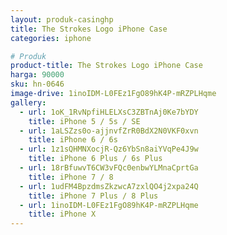 ```yaml
---
layout: produk-casinghp
title: The Strokes Logo iPhone Case
categories: iphone

# Produk
product-title: The Strokes Logo iPhone Case
harga: 90000
sku: hn-0646
image-drive: 1inoIDM-L0FEz1FgO89hK4P-mRZPLHqme
gallery:
  - url: 1oK_1RvNpfiHLELXsC3ZBTnAj0Ke7bYDY
    title: iPhone 5 / 5s / SE
  - url: 1aLSZzs0o-ajjnvfZrR0BdX2N0VKF0xvn
    title: iPhone 6 / 6s
  - url: 1z1sQHMNXocjR-Qz6YbSn8aiYVqPe4J9w
    title: iPhone 6 Plus / 6s Plus
  - url: 18rBfuwvT6CW3vFQc0enbwYLMnaCprtGa
    title: iPhone 7 / 8
  - url: 1udFM4BpzdmsZkzwcA7zxlQO4j2xpa24Q
    title: iPhone 7 Plus / 8 Plus
  - url: 1inoIDM-L0FEz1FgO89hK4P-mRZPLHqme
    title: iPhone X
---
```

